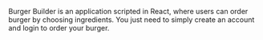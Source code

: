 Burger Builder is an application scripted in React, where users can order burger by choosing ingredients. You just need to simply create an account and login to order your burger.
